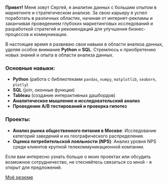 **Привет!** Меня зовут Сергей, я аналитик данных с большим опытом в маркетинге и стратегическом анализе. За свою карьеру я успел поработать в различных областях, начиная от интернет-рекламы и заканчивая проведением глубоких маркетинговых исследований и разработкой стратегий и рекомендаций для улучшения бизнес-процессов и коммуникации.

В настоящее время я развиваю свои навыки в области анализа данных, уделяя особое внимание **Python** и **SQL**. Стремлюсь к приобретению новых знаний и опыта в области анализа данных.

### Основные навыки:
- **Python** (работа с библиотеками `pandas`, `numpy`, `matplotlib`, `seaborn`, `plotly`)
- **SQL** (join, оконные функции)
- **Tableau** (создание интерактивных дашбордов)
- **Аналитическое мышление и исследовательский анализ**
- **Проведение A/B тестирований и проверка гипотез**

### Проекты:
- **Анализ рынка общественного питания в Москве**: Исследование категорий заведений и их географического распределения.
- **Оценка потребительской лояльности (NPS)**: Анализ уровня NPS среди клиентов крупной телекоммуникационной компании.

Если вам интересно узнать больше о моих проектах или обсудить возможное сотрудничество, не стесняйтесь связаться со мной - я открыт для предложений.  

[Моё резюме](https://amethyst-shroud-0bf.notion.site/2f264693ef5148de8e10fd8e46bea961?pvs=4)
